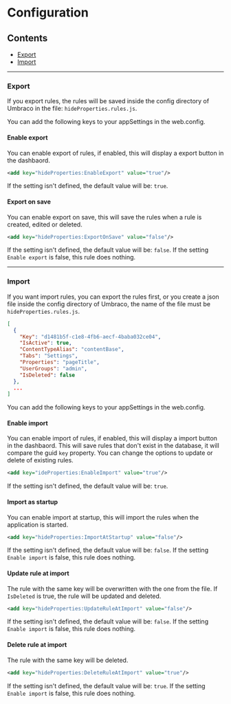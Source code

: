 # Configuration #

## Contents

* [Export](#export)
* [Import](#import)

---

### Export ###

If you export rules, the rules will be saved inside the config directory of Umbraco in the file: `hideProperties.rules.js`.

You can add the following keys to your appSettings in the web.config.

#### Enable export ####

You can enable export of rules, if enabled, this will display a export button in the dashbaord. 

```xml
<add key="hideProperties:EnableExport" value="true"/>
```

If the setting isn't defined, the default value will be: `true`.

#### Export on save ####

You can enable export on save, this will save the rules when a rule is created, edited or deleted.

```xml
<add key="hideProperties:ExportOnSave" value="false"/>
```

If the setting isn't defined, the default value will be: `false`. If the setting `Enable export` is false, this rule does nothing.

---

### Import ###

If you want import rules, you can export the rules first, or you create a json file inside the config directory of Umbraco, the name of the file must be `hideProperties.rules.js`.

```json
[
  {
    "Key": "d1481b5f-c1e8-4fb6-aecf-4baba032ce04",
    "IsActive": true,
    "ContentTypeAlias": "contentBase",
    "Tabs": "Settings",
    "Properties": "pageTitle",
    "UserGroups": "admin",
    "IsDeleted": false
  },
  ...
]
```

You can add the following keys to your appSettings in the web.config.

#### Enable import ####

You can enable import of rules, if enabled, this will display a import button in the dashbaord. This will save rules that don't exist in the database, it will compare the guid `key` property. You can change the options to update or delete of existing rules.

```xml
<add key="ideProperties:EnableImport" value="true"/>
```

If the setting isn't defined, the default value will be: `true`.

#### Import as startup ####

You can enable import at startup, this will import the rules when the application is started.

```xml
<add key="hideProperties:ImportAtStartup" value="false"/>
```

If the setting isn't defined, the default value will be: `false`. If the setting `Enable import` is false, this rule does nothing.

#### Update rule at import ####

The rule with the same key will be overwritten with the one from the file. If `IsDeleted` is true, the rule will be updated and deleted.

```xml
<add key="hideProperties:UpdateRuleAtImport" value="false"/>
```

If the setting isn't defined, the default value will be: `false`. If the setting `Enable import` is false, this rule does nothing.

#### Delete rule at import ####

The rule with the same key will be deleted.

```xml
<add key="hideProperties:DeleteRuleAtImport" value="true"/>
```

If the setting isn't defined, the default value will be: `true`. If the setting `Enable import` is false, this rule does nothing.
